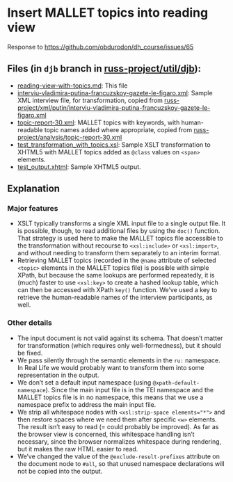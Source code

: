 # Insert MALLET topics into reading view

Response to <https://github.com/obdurodon/dh_course/issues/65>

## Files (in `djb` branch in [russ-project/util/djb](..)):

* [reading-view-with-topics.md](reading-view-with-topics.md): This file
* [interviu-vladimira-putina-francuzskoy-gazete-le-figaro.xml](interviu-vladimira-putina-francuzskoy-gazete-le-figaro.xml): Sample XML interview file, for transformation, copied from [russ-project/xml/putin/interviu-vladimira-putina-francuzskoy-gazete-le-figaro.xml](../../xml/putin/interviu-vladimira-putina-francuzskoy-gazete-le-figaro.xml)
* [topic-report-30.xml](topic-report-30.xml): MALLET topics with keywords, with human-readable topic names added where appropriate, copied from [russ-project/analysis/topic-report-30.xml](../../analysis/topic-report-30.xml)
* [test\_transformation\_with\_topics.xsl](test_transformation_with_topics.xsl): Sample XSLT transformation to XHTML5 with MALLET topics added as `@class` values on `<span>` elements.
* [test_output.xhtml](test_output.xhtml): Sample XHTML5 output.

## Explanation

### Major features

* XSLT typically transforms a single XML input file to a single output file. It is possible, though, to read additional files by using the `doc()` function. That strategy is used here to make the MALLET topics file accessible to the transformation without recourse to `<xsl:include>` or `<xsl:import>`, and without needing to transform them separately to an interim format.
* Retrieving MALLET topics (recorded in the `@name` attribute of selected `<topic>` elements in the MALLET topics file) is possible with simple XPath, but because the same lookups are performed repeatedly, it is (much) faster to use `<xsl:key>` to create a hashed lookup table, which can then be accessed with XPath `key()` function. We’ve used a key to retrieve the human-readable names of the interview participants, as well.

### Other details

* The input document is not valid against its schema. That doesn’t matter for transformation (which requires only well-formedness), but it should be fixed.
* We pass silently through the semantic elements in the `ru:` namespace. In Real Life we would probably want to transform them into some representation in the output.
* We don’t set a default input namespace (using `@xpath-default-namespace`). Since the main input file is in the TEI namespace and the MALLET topics file is in no namespace, this means that we use a namespace prefix to address the main input file.
* We strip all whitespace nodes with `<xsl:strip-space elements="*">` and then restore spaces where we need them after specific `<w>` elements. The result isn’t easy to read (= could probably be improved). As far as the browser view is concerned, this whitespace handling isn’t necessary, since the browser normalizes whitespace during rendering, but it makes the raw HTML easier to read.
* We’ve changed the value of the `@exclude-result-prefixes` attribute on the document node to `#all`, so that unused namespace declarations will not be copied into the output.